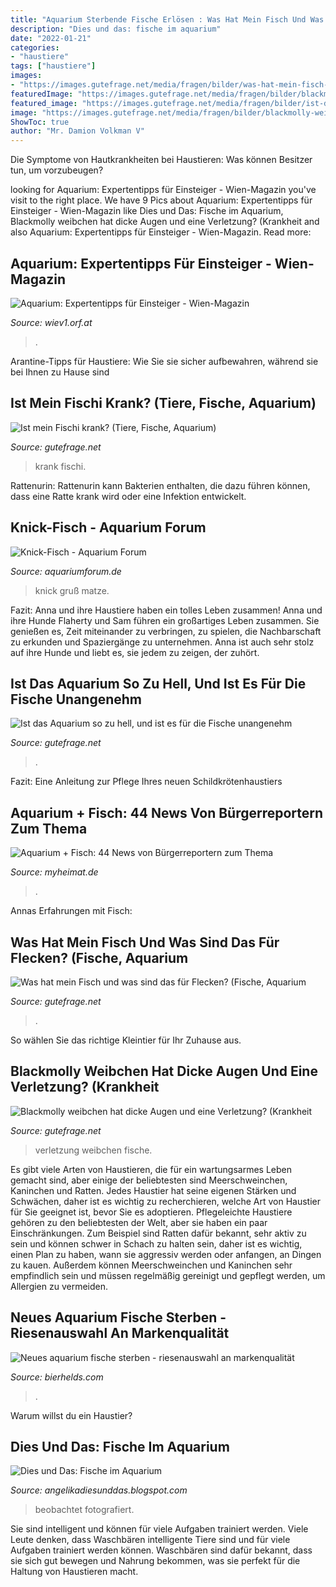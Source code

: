 ```yaml
---
title: "Aquarium Sterbende Fische Erlösen : Was Hat Mein Fisch Und Was Sind Das Für Flecken? (fische, Aquarium"
description: "Dies und das: fische im aquarium"
date: "2022-01-21"
categories:
- "haustiere"
tags: ["haustiere"]
images:
- "https://images.gutefrage.net/media/fragen/bilder/was-hat-mein-fisch-und-was-sind-das-fuer-flecken/1_big.jpg?v=1584111696000"
featuredImage: "https://images.gutefrage.net/media/fragen/bilder/blackmolly-weibchen-hat-dicke-augen-und-eine-verletzung-/0_big.jpg?v=1432664609000"
featured_image: "https://images.gutefrage.net/media/fragen/bilder/ist-das-aquarium-so-zu-hell-und-ist-es-fuer-die-fische-unangenehm/0_original.jpg?v=1442601185000"
image: "https://images.gutefrage.net/media/fragen/bilder/blackmolly-weibchen-hat-dicke-augen-und-eine-verletzung-/0_big.jpg?v=1432664609000"
ShowToc: true
author: "Mr. Damion Volkman V"
---
```



Die Symptome von Hautkrankheiten bei Haustieren: Was können Besitzer tun, um vorzubeugen?

	

		
looking for Aquarium: Expertentipps für Einsteiger - Wien-Magazin you've visit to the right place. We have 9 Pics about Aquarium: Expertentipps für Einsteiger - Wien-Magazin like Dies und Das: Fische im Aquarium, Blackmolly weibchen hat dicke Augen und eine Verletzung? (Krankheit and also Aquarium: Expertentipps für Einsteiger - Wien-Magazin. Read more:
		
    
## Aquarium: Expertentipps Für Einsteiger - Wien-Magazin

<img loading=lazy src="https://wiev1.orf.at/vietnam2/images/site/wienmagazin/200924/a-1_big.jpg" onerror="this.onerror=null;this.src='https://tse1.mm.bing.net/th?id=OIP._A7DglZg5kBQspan4o6TvQHaFl&amp;pid=15.1';" alt="Aquarium: Expertentipps für Einsteiger - Wien-Magazin">

_Source: wiev1.orf.at_

>. 

	

Arantine-Tipps für Haustiere: Wie Sie sie sicher aufbewahren, während sie bei Ihnen zu Hause sind

    
## Ist Mein Fischi Krank? (Tiere, Fische, Aquarium)

<img loading=lazy src="https://images.gutefrage.net/media/fragen/bilder/ist-mein-fischi-krank/1_original.jpg?v=1482288034000" onerror="this.onerror=null;this.src='https://tse2.mm.bing.net/th?id=OIP.-TqNP3gOnY6-6FrhD1pdOgHaHa&amp;pid=15.1';" alt="Ist mein Fischi krank? (Tiere, Fische, Aquarium)">

_Source: gutefrage.net_

>krank fischi. 

	

Rattenurin: Rattenurin kann Bakterien enthalten, die dazu führen können, dass eine Ratte krank wird oder eine Infektion entwickelt.

    
## Knick-Fisch - Aquarium Forum

<img loading=lazy src="https://image-proxy.forumhome.com/922b4da71310ee228f4ebe7b7e2857c375b94fc0?url=https:%2F%2Fuploads.tapatalk-cdn.com%2F20180220%2Fd310e1337b80fceb05946746bd363276.jpg" onerror="this.onerror=null;this.src='https://tse3.mm.bing.net/th?id=OIP.qnOJ5cLjCZpkMdfIO5oy7wHaFj&amp;pid=15.1';" alt="Knick-Fisch - Aquarium Forum">

_Source: aquariumforum.de_

>knick gruß matze. 

	

Fazit: Anna und ihre Haustiere haben ein tolles Leben zusammen!
Anna und ihre Hunde Flaherty und Sam führen ein großartiges Leben zusammen. Sie genießen es, Zeit miteinander zu verbringen, zu spielen, die Nachbarschaft zu erkunden und Spaziergänge zu unternehmen. Anna ist auch sehr stolz auf ihre Hunde und liebt es, sie jedem zu zeigen, der zuhört.

    
## Ist Das Aquarium So Zu Hell, Und Ist Es Für Die Fische Unangenehm

<img loading=lazy src="https://images.gutefrage.net/media/fragen/bilder/ist-das-aquarium-so-zu-hell-und-ist-es-fuer-die-fische-unangenehm/0_original.jpg?v=1442601185000" onerror="this.onerror=null;this.src='https://tse4.mm.bing.net/th?id=OIP.ko-4si2asoPIE9nMO9I4igHaHa&amp;pid=15.1';" alt="Ist das Aquarium so zu hell, und ist es für die Fische unangenehm">

_Source: gutefrage.net_

>. 

	

Fazit: Eine Anleitung zur Pflege Ihres neuen Schildkrötenhaustiers

    
## Aquarium + Fisch: 44 News Von Bürgerreportern Zum Thema

<img loading=lazy src="https://media05.myheimat.de/2018/01/31/4225296_preview.jpg?1517361135" onerror="this.onerror=null;this.src='https://tse4.mm.bing.net/th?id=OIP.cvGHzsMbcrpcUU_s6F7S0QAAAA&amp;pid=15.1';" alt="Aquarium + Fisch: 44 News von Bürgerreportern zum Thema">

_Source: myheimat.de_

>. 

	

Annas Erfahrungen mit Fisch:

    
## Was Hat Mein Fisch Und Was Sind Das Für Flecken? (Fische, Aquarium

<img loading=lazy src="https://images.gutefrage.net/media/fragen/bilder/was-hat-mein-fisch-und-was-sind-das-fuer-flecken/1_big.jpg?v=1584111696000" onerror="this.onerror=null;this.src='https://tse4.mm.bing.net/th?id=OIP.fSi0KlyYGHVhUXAOmWQj6gAAAA&amp;pid=15.1';" alt="Was hat mein Fisch und was sind das für Flecken? (Fische, Aquarium">

_Source: gutefrage.net_

>. 

	

So wählen Sie das richtige Kleintier für Ihr Zuhause aus.

    
## Blackmolly Weibchen Hat Dicke Augen Und Eine Verletzung? (Krankheit

<img loading=lazy src="https://images.gutefrage.net/media/fragen/bilder/blackmolly-weibchen-hat-dicke-augen-und-eine-verletzung-/0_big.jpg?v=1432664609000" onerror="this.onerror=null;this.src='https://tse3.mm.bing.net/th?id=OIP.EvktZUMkSXQFWrDVoMysEwHaHa&amp;pid=15.1';" alt="Blackmolly weibchen hat dicke Augen und eine Verletzung? (Krankheit">

_Source: gutefrage.net_

>verletzung weibchen fische. 

	

Es gibt viele Arten von Haustieren, die für ein wartungsarmes Leben gemacht sind, aber einige der beliebtesten sind Meerschweinchen, Kaninchen und Ratten. Jedes Haustier hat seine eigenen Stärken und Schwächen, daher ist es wichtig zu recherchieren, welche Art von Haustier für Sie geeignet ist, bevor Sie es adoptieren.
Pflegeleichte Haustiere gehören zu den beliebtesten der Welt, aber sie haben ein paar Einschränkungen. Zum Beispiel sind Ratten dafür bekannt, sehr aktiv zu sein und können schwer in Schach zu halten sein, daher ist es wichtig, einen Plan zu haben, wann sie aggressiv werden oder anfangen, an Dingen zu kauen. Außerdem können Meerschweinchen und Kaninchen sehr empfindlich sein und müssen regelmäßig gereinigt und gepflegt werden, um Allergien zu vermeiden.

    
## Neues Aquarium Fische Sterben - Riesenauswahl An Markenqualität

<img loading=lazy src="https://bierhelds.com/dawykp/kzU-U4f2qvCefnVG3FIP6QHaE7.jpg" onerror="this.onerror=null;this.src='https://tse4.mm.bing.net/th?id=OIP.hhlP5HOS2hmCXMKTE-jb_gAAAA&amp;pid=15.1';" alt="Neues aquarium fische sterben - riesenauswahl an markenqualität">

_Source: bierhelds.com_

>. 

	

Warum willst du ein Haustier?

    
## Dies Und Das: Fische Im Aquarium

<img loading=lazy src="http://2.bp.blogspot.com/-0Sp8nzdIrbI/UFXJDY8rRSI/AAAAAAAAQDY/-Nr2w4crhzI/s1600/1.jpg" onerror="this.onerror=null;this.src='https://tse1.mm.bing.net/th?id=OIP.yBcjQVO1jreYiq3M3d65vAHaFp&amp;pid=15.1';" alt="Dies und Das: Fische im Aquarium">

_Source: angelikadiesunddas.blogspot.com_

>beobachtet fotografiert. 

	

Sie sind intelligent und können für viele Aufgaben trainiert werden.
Viele Leute denken, dass Waschbären intelligente Tiere sind und für viele Aufgaben trainiert werden können. Waschbären sind dafür bekannt, dass sie sich gut bewegen und Nahrung bekommen, was sie perfekt für die Haltung von Haustieren macht.

